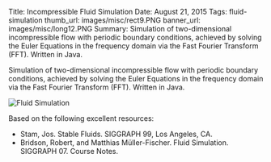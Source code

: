 Title:  Incompressible Fluid Simulation
Date: August 21, 2015
Tags:  fluid-simulation
thumb_url: images/misc/rect9.PNG
banner_url: images/misc/long12.PNG
Summary: Simulation of two-dimensional incompressible flow with periodic boundary conditions, achieved by solving the Euler Equations in the frequency domain via the Fast Fourier Transform (FFT).  Written in Java.

Simulation of two-dimensional incompressible flow with periodic boundary conditions, achieved by solving the Euler Equations in the frequency domain via the Fast Fourier Transform (FFT).  Written in Java.

![Fluid Simulation]({static}/images/fluid.png)

Based on the following excellent resources:

- Stam, Jos. Stable Fluids. SIGGRAPH 99, Los Angeles, CA.
- Bridson, Robert, and Matthias Müller-Fischer. Fluid Simulation. SIGGRAPH 07. Course Notes.
